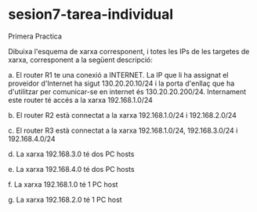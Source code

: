 # sesion7-tarea-individual
Primera Practica

Dibuixa l'esquema de xarxa corresponent, i totes les IPs de les targetes de xarxa, corresponent a la següent descripció:

a. El router R1 te una conexió a INTERNET. La IP que li ha assignat el proveidor d'Internet ha sigut 130.20.20.10/24 i la porta d'enllaç que ha d'utilitzar per comunicar-se en internet és 130.20.20.200/24. Internament este router té accés a la xarxa 192.168.1.0/24

b. El router R2 està connectat a la xarxa 192.168.1.0/24 i 192.168.2.0/24

c. El router R3 està connectat a la xarxa 192.168.1.0/24, 192.168.3.0/24 i 192.168.4.0/24

d. La xarxa 192.168.3.0 té dos PC hosts

e. La xarxa 192.168.4.0 té dos PC hosts

f. La xarxa 192.168.1.0 té 1 PC host

g. La xarxa 192.168.2.0 té 1 PC host
